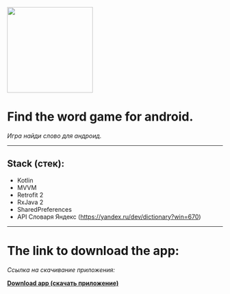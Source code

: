 <img src="https://github.com/user-attachments/assets/b774f2d9-207f-4dc9-98ec-aa71551a80f5" width="200" />

# **Find the word game for android.**  
*Игра найди слово для андроид.*

---

## **Stack (стек):**
- Kotlin  
- MVVM
- Retrofit 2
- RxJava 2
- SharedPreferences
- API Словаря Яндекс (https://yandex.ru/dev/dictionary?win=670)

---

# **The link to download the app:**
*Cсылка на скачивание приложения:*


[**Download app (скачать приложение)**](https://www.rustore.ru/catalog/app/com.andef.findtheword)
